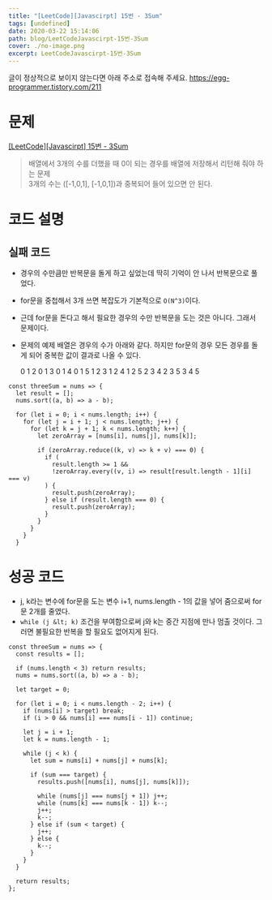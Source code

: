 ```yaml
---
title: "[LeetCode][Javascirpt] 15번 - 3Sum"
tags: [undefined]
date: 2020-03-22 15:14:06
path: blog/LeetCodeJavascirpt-15번-3Sum
cover: ./no-image.png
excerpt: LeetCodeJavascirpt-15번-3Sum
---
```

글이 정상적으로 보이지 않는다면 아래 주소로 접속해 주세요.
https://egg-programmer.tistory.com/211
# 문제

[\[LeetCode\]\[Javascirpt\] 15번 - 3Sum](https://leetcode.com/problems/3sum/) 

>  
> 배열에서 3개의 수를 더했을 때 0이 되는 경우를 배열에 저장해서 리턴해 줘야 하는 문제  
> 3개의 수는 (\[-1,0,1\], \[-1,0,1\])과 중복되어 들어 있으면 안 된다.
> 

# 코드 설명

## 실패 코드

*   경우의 수만큼만 반복문을 돌게 하고 싶었는데 딱히 기억이 안 나서 반복문으로 풀었다. 
*   for문을 중첩해서 3개 쓰면 복잡도가 기본적으로 `` O(N^3) ``이다. 
*   근데 for문을 돈다고 해서 필요한 경우의 수만 반복문을 도는 것은 아니다. 그래서 문제이다. 
*   문제의 예제 배열은 경우의 수가 아래와 같다. 하지만 for문의 경우 모든 경우를 돌게 되어 중복한 값이 결과로 나올 수 있다. 

    0 1 2
    0 1 3
    0 1 4
    0 1 5
    1 2 3
    1 2 4
    1 2 5
    2 3 4
    2 3 5
    3 4 5

<pre><code class="language-js">const threeSum = nums =&gt; {
  let result = [];
  nums.sort((a, b) =&gt; a - b);

  for (let i = 0; i &lt; nums.length; i++) {
    for (let j = i + 1; j &lt; nums.length; j++) {
      for (let k = j + 1; k &lt; nums.length; k++) {
        let zeroArray = [nums[i], nums[j], nums[k]];

        if (zeroArray.reduce((k, v) =&gt; k + v) === 0) {
          if (
            result.length &gt;= 1 &amp;&amp;
            !zeroArray.every((v, i) =&gt; result[result.length - 1][i] === v)
          ) {
            result.push(zeroArray);
          } else if (result.length === 0) {
            result.push(zeroArray);
          }
        }
      }
    }
  }</code></pre>

# 성공 코드

*   j, k라는 변수에 for문을 도는 변수 i+1, nums.length - 1의 값을 넣어 줌으로써 for문 2개를 줄였다. 
*   `` while (j &lt; k) `` 조건을 부여함으로써 j와 k는 중간 지점에 만나 멈출 것이다. 그러면 불필요한 반복을 할 필요도 없어지게 된다. 

<pre><code class="language-js">const threeSum = nums =&gt; {
  const results = [];

  if (nums.length &lt; 3) return results;
  nums = nums.sort((a, b) =&gt; a - b);

  let target = 0;

  for (let i = 0; i &lt; nums.length - 2; i++) {
    if (nums[i] &gt; target) break;
    if (i &gt; 0 &amp;&amp; nums[i] === nums[i - 1]) continue;

    let j = i + 1;
    let k = nums.length - 1;

    while (j &lt; k) {
      let sum = nums[i] + nums[j] + nums[k];

      if (sum === target) {
        results.push([nums[i], nums[j], nums[k]]);

        while (nums[j] === nums[j + 1]) j++;
        while (nums[k] === nums[k - 1]) k--;
        j++;
        k--;
      } else if (sum &lt; target) {
        j++;
      } else {
        k--;
      }
    }
  }

  return results;
};</code></pre>